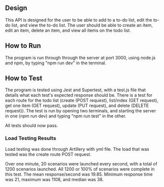 ## Design
This API is designed for the user to be able to add to a to-do list, edit the to-do list, and view the to-do list. The user should be able to create an item, edit an item, delete an item, and view all items on the todo list.

## How to Run
The program is run through through the server at port 3000, using node.js and npm, by typing "npm run dev" in the terminal.

## How to Test
The program is tested using Jest and Supertest, with a test.js file that details what each test's expected response should be. There is a test for each route for the todo list (create (POST request), list/index (GET request), get one item (GET request), update (PUT request), and delete (DELETE request)). The test is run by opening two terminals, and starting the server in one (npm run dev) and typing "npm run test" in the other.

All tests should now pass.

### Load Testing Results

Load testing was done through Artillery with yml file. The load that was tested was the create route POST request.

Over one minute, 20 scenarios were launched every second, with a total of 1200 scenarios launched. All 1200 or 100% of scenarios were complete in this test. The mean response/second was 19.85. Minimum response time was 21, maximum was 1108, and median was 38.